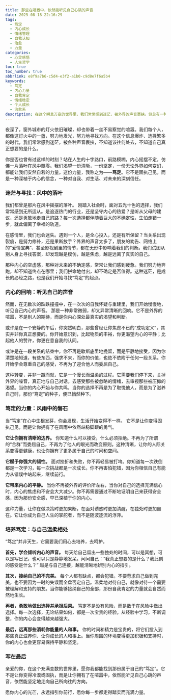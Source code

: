 ```yaml
---
title: 那些在喧嚣中，依然能听见自己心跳的声音
date: 2025-08-18 22:16:29
tags:
  - 笃定
  - 内心成长
  - 情绪管理
  - 自我认知
  - 治愈
  - 力量
categories:
  - 心灵感悟
  - 人生哲学
toc: true
toc_number: true
abbrlink: e8f9a7b6-c5d4-e3f2-a1b0-c9d8e7f6a5b4
keywords:
  - 笃定
  - 内心力量
  - 自我肯定
  - 情绪稳定
  - 个人成长
  - 治愈系
description: 在这个瞬息万变的世界里，我们常常感到迷茫，被外界的声音裹挟。但总有一种力量，能让我们在风雨中依然站稳脚跟，那便是内心的“笃定”。它不是固执，而是对自我深沉的信任，是对生命方向的清晰把握。这篇文章，想与你一同探寻这份力量，如何在喧嚣中，寻回那份属于自己的宁静与坚定。
---
```


夜深了，窗外城市的灯火依旧璀璨，却也带着一丝不易察觉的喧嚣。我们每个人，都像这灯火中的一盏，努力地发光，努力地寻找方向。在这个信息爆炸、选择繁多的时代，我们常常感到迷茫，被各种声音裹挟，不知道该往何处去，不知道自己真正想要的是什么。

你是否也曾有过这样的时刻？站在人生的十字路口，前路模糊，内心摇摆不定，仿佛一片落叶在风中飘零。我们渴望一份清晰，一份坚定，一份无论外界如何变幻，都能让我们安然自若的力量。这份力量，我称之为——**笃定**。它不是固执己见，而是一种深植于内心的信念，一种对自我、对生活、对未来的深刻信任。

### 迷茫与寻找：风中的落叶

我们都曾是那片在风中摇摆的落叶。
刚踏入社会时，面对五光十色的选择，我们常常感到无所适从。是追逐热门的行业，还是坚守内心的热爱？是听从父母的建议，还是勇敢地走自己的路？每一次选择都伴随着巨大的不确定性，生怕走错一步，就此偏离了幸福的轨道。

在感情里，我们也会迷失。遇到一个人，是全心投入，还是有所保留？当关系出现裂痕，是努力修补，还是果断放手？外界的声音太多了，朋友的劝告、网络上的“爱情宝典”、甚至影视剧里的情节，都在无形中影响着我们的判断。我们试图从别人身上寻找答案，却发现越是模仿，越是焦虑，越是远离了真实的自己。

那种内心的空虚感，那种对未来的不确定感，常常让我们感到疲惫。我们努力地奔跑，却不知道终点在哪里；我们拼命地付出，却不确定是否值得。这种迷茫，是成长的必经之路，也是我们开始寻找“笃定”的起点。

### 内心的回响：听见自己的声音

然而，在无数次的跌跌撞撞中，在一次次的自我怀疑与重建里，我们开始慢慢地，听见自己内心的声音。
那是一种非常微弱，却又异常清晰的回响。它不是外界的喧嚣，不是别人的期待，而是你内心深处最真实的渴望和判断。

或许是在一个安静的午后，你突然明白，那些曾经让你焦虑不已的“成功定义”，其实并非你真正想要的。你开始意识到，比起物质的丰裕，你更渴望内心的平静；比起他人的赞许，你更在意自我的认同。

或许是在一段关系的结束中，你不再是歇斯底里地挽留，而是平静地接受，因为你清楚地知道，有些东西，强求不来，而你的价值，也绝不依附于任何一段关系。你开始学会尊重自己的感受，不再为了迎合他人而委屈自己。

这种转变，并非一蹴而就，它是一个漫长而温柔的过程。它需要我们停下来，关掉外界的噪音，真正地与自己对话。去感受那些被忽略的情绪，去审视那些被压抑的渴望。当你的内心开始与你共鸣，当你的选择不再是为了取悦他人，而是为了滋养自己时，那份“笃定”的种子，便已悄然种下。

### 笃定的力量：风雨中的磐石

当“笃定”在心中生根发芽，你会发现，生活开始变得不一样。
它不是让你变得固执己见，而是让你拥有了在风雨中依然站稳脚跟的勇气。

**它让你拥有清晰的边界。** 你知道什么可以接受，什么必须拒绝。不再为了所谓的“合群”而委屈自己，不再为了他人的眼光而改变原则。这种清晰，让你的人际关系变得更健康，也让你拥有了更多属于自己的时间和空间。

**它赋予你强大的韧性。** 面对挫折和失败，你不再轻易被打垮。你知道每一次跌倒都是一次学习，每一次挑战都是一次成长。你不再害怕犯错，因为你相信自己有能力从错误中站起来，继续前行。

**它带来内心的平静。** 当你不再被外界的评价所左右，当你对自己的选择充满信心时，内心的焦虑和不安会大大减少。你不再需要通过不断地证明自己来获得安全感，因为那份安全感，早已深植于你的内心。

这种力量，让你在做决策时更加果断，在面对诱惑时更加清醒，在独处时更加自在。它让你成为自己人生的掌舵者，而不是随波逐流的浮萍。

### 培养笃定：与自己温柔相处

“笃定”并非天生，它需要我们用心去培养，去呵护。

**首先，学会倾听内心的声音。** 每天给自己留出一些独处的时间，可以是冥想，可以是写日记，也可以只是静静地发呆。问问自己：“我真正想要的是什么？我此刻的感受是什么？” 越是与自己连接，越能清晰地辨别内心的指引。

**其次，接纳自己的不完美。** 每个人都有缺点，都会犯错。不要苛求自己做到完美，也不要因为一时的失误而全盘否定自己。温柔地对待自己，就像对待一个需要被理解和支持的朋友。当你能够接纳自己的全部，那份自我肯定的力量就会自然而然地生长。

**再者，勇敢地做出选择并承担后果。** 笃定不是没有风险，而是敢于在风险中做出选择。每一次选择，无论结果如何，都是一次宝贵的经验。从经验中学习，不断调整，你的内心会变得越来越强大。

**最后，远离那些消耗你能量的人和事。** 你的时间和精力是宝贵的，将它们投入到那些真正滋养你、让你成长的人和事上。当你周围的环境变得更加积极和支持时，你的内心也会更容易保持平静和坚定。

### 写在最后

亲爱的你，在这个充满变数的世界里，愿你我都能找到那份属于自己的“笃定”。它不是让你变得冷漠或固执，而是让你拥有了在喧嚣中，依然能听见自己心跳的声音，依然能坚定地走向自己所向往的方向。

愿你内心的光芒，永远指引你前行，愿你每一步都走得踏实而充满力量。